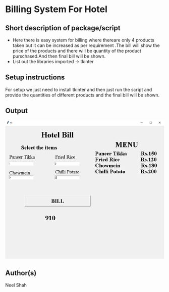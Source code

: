 # Billing System For Hotel

## Short description of package/script

- Here there is easy system for billing where thereare only 4 products taken but it can be increased as per requirement .The bill will show the price of the products and there will be quantity of the product purschased.And then final bill will be shown.
- List out the libraries imported -> tkinter

## Setup instructions
For setup we just need to install tkinter and then just run the script and provide the quantities of different products and the final bill will be shown.


## Output

![image](Images/output(bill).png)

## Author(s)
Neel Shah
